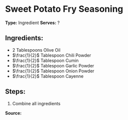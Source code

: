 # Sweet Potato Fry Seasoning

**Type:** Ingredient
**Serves:** ?

## Ingredients:
- 2 Tablespoons Olive Oil
- $\frac{1}{2}$ Tablespoon Chili Powder
- $\frac{1}{2}$ Tablespoon Cumin
- $\frac{1}{2}$ Tablespoon Garlic Powder
- $\frac{1}{2}$ Tablespoon Onion Powder
- $\frac{1}{2}$ Tablespoon Cayenne

## Steps:
1. Combine all ingredients

**Source:**
